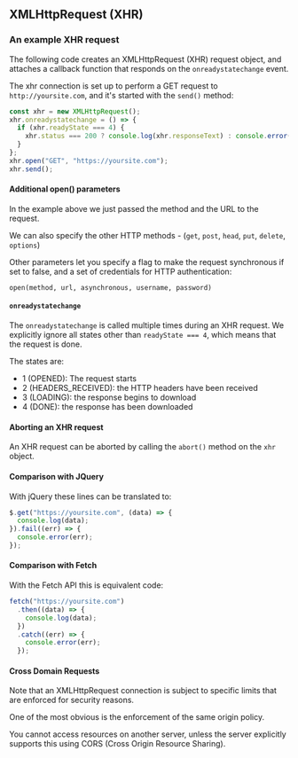 ## XMLHttpRequest (XHR)

### An example XHR request

The following code creates an XMLHttpRequest (XHR) request object, and attaches a callback function that responds on the `onreadystatechange` event.

The xhr connection is set up to perform a GET request to `http://yoursite.com`, and it's started with the `send()` method:

```js
const xhr = new XMLHttpRequest();
xhr.onreadystatechange = () => {
  if (xhr.readyState === 4) {
    xhr.status === 200 ? console.log(xhr.responseText) : console.error("error");
  }
};
xhr.open("GET", "https://yoursite.com");
xhr.send();
```

#### Additional open() parameters

In the example above we just passed the method and the URL to the request.

We can also specify the other HTTP methods - (`get`, `post`, `head`, `put`, `delete`, `options`)

Other parameters let you specify a flag to make the request synchronous if set to false, and a set of credentials for HTTP authentication:

`open(method, url, asynchronous, username, password)`

#### `onreadystatechange`

The `onreadystatechange` is called multiple times during an XHR request. We explicitly ignore all states other than `readyState === 4`, which means that the request is done.

The states are:

- 1 (OPENED): The request starts
- 2 (HEADERS_RECEIVED): the HTTP headers have been received
- 3 (LOADING): the response begins to download
- 4 (DONE): the response has been downloaded

#### Aborting an XHR request

An XHR request can be aborted by calling the `abort()` method on the `xhr` object.

#### Comparison with JQuery

With jQuery these lines can be translated to:

```js
$.get("https://yoursite.com", (data) => {
  console.log(data);
}).fail((err) => {
  console.error(err);
});
```

#### Comparison with Fetch

With the Fetch API this is equivalent code:

```js
fetch("https://yoursite.com")
  .then((data) => {
    console.log(data);
  })
  .catch((err) => {
    console.error(err);
  });
```

#### Cross Domain Requests

Note that an XMLHttpRequest connection is subject to specific limits that are enforced for security reasons.

One of the most obvious is the enforcement of the same origin policy.

You cannot access resources on another server, unless the server explicitly supports this using CORS (Cross Origin Resource Sharing).
